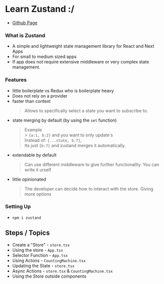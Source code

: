 # Learn Zustand :/

- [Github Page](https://github.com/pmndrs/zustand)

### What is Zustand

- A simple and lightweight state management library for React and Next Apps
- For small to medium sized apps
- If app does not require extensive middleware or very complex state management.

### Features

- little boilerplate vs Redux who is boilerplate heavy
- Does not rely on a provider
- faster than context
  > Allows to specifically select a state you want to subscribe to.
- state merging by default (by using the `set` function)
  > Example <br/> > `{a:1, b:2}` and you want to only update `b` <br/>
  > Instead of: `{...state, b:7}`, <br/>
  > Its just `{b:7}` and zustand merges it automatically.
- extendable by default
  > Can use different middleware to give further functionality. You can write it urself
- little opinionated
  > The developer can decide how to interact with the store. Giving more options

### Setting Up

- `npm i zustand`

## Steps / Topics

- Create a "Store" - `store.tsx`
- Using the store - `App.tsx`
- Selector Function - `App.tsx`
- Using Actons - `CountingMachine.tsx`
- Updating the State - `store.tsx`
- Async Actions - `store.tsx` & `CountingMachine.tsx`
- Using the Store outside components
